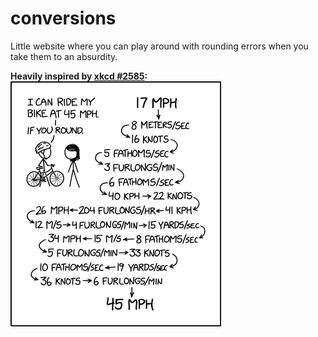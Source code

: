 # conversions

Little website where you can play around with rounding errors when you take them to an absurdity.

**Heavily inspired by <a href="https://xkcd.com/2585/">xkcd #2585</a>:**<br>
<img src="rounding.png"></img>